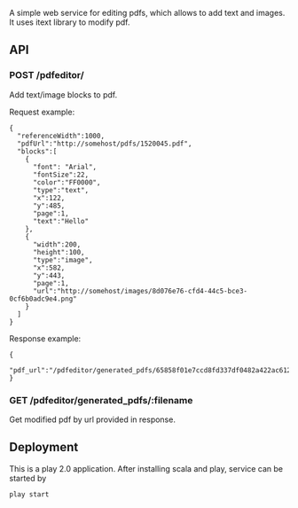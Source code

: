 A simple web service for editing pdfs, which allows to add text and images. It uses itext library to modify pdf.

## API
### POST /pdfeditor/
Add text/image blocks to pdf.

Request example:

    {
      "referenceWidth":1000,
      "pdfUrl":"http://somehost/pdfs/1520045.pdf",
      "blocks":[
        {
          "font": "Arial",
          "fontSize":22,
          "color":"FF0000",
          "type":"text",
          "x":122,
          "y":485,
          "page":1,
          "text":"Hello"
        },
        {
          "width":200,
          "height":100,
          "type":"image",
          "x":582,
          "y":443,
          "page":1,
          "url":"http://somehost/images/8d076e76-cfd4-44c5-bce3-0cf6b0adc9e4.png"
        }
      ]
    }

Response example:

    {
      "pdf_url":"/pdfeditor/generated_pdfs/65858f01e7ccd8fd337df0482a422ac6124fcfe3.pdf"
    }

### GET /pdfeditor/generated_pdfs/:filename
Get modified pdf by url provided in response.

## Deployment
This is a play 2.0 application. After installing scala and play, service can be started by

    play start